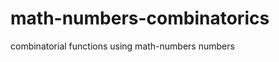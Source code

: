 math-numbers-combinatorics
==========================

combinatorial functions using math-numbers numbers
